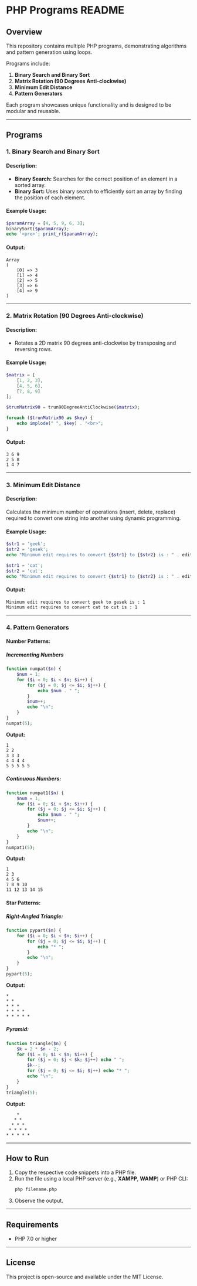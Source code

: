# PHP Programs README

## Overview
This repository contains multiple PHP programs, demonstrating algorithms and pattern generation using loops.

Programs include:

1. **Binary Search and Binary Sort**
2. **Matrix Rotation (90 Degrees Anti-clockwise)**
3. **Minimum Edit Distance**
4. **Pattern Generators**

Each program showcases unique functionality and is designed to be modular and reusable.

---

## Programs

### 1. Binary Search and Binary Sort

#### Description:
- **Binary Search:** Searches for the correct position of an element in a sorted array.
- **Binary Sort:** Uses binary search to efficiently sort an array by finding the position of each element.

#### Example Usage:
```php
$paramArray = [4, 5, 9, 6, 3];
binarySort($paramArray);
echo '<pre>'; print_r($paramArray);
```

#### Output:
```
Array
(
    [0] => 3
    [1] => 4
    [2] => 5
    [3] => 6
    [4] => 9
)
```

---

### 2. Matrix Rotation (90 Degrees Anti-clockwise)

#### Description:
- Rotates a 2D matrix 90 degrees anti-clockwise by transposing and reversing rows.

#### Example Usage:
```php
$matrix = [
    [1, 2, 3],
    [4, 5, 6],
    [7, 8, 9]
];

$trunMatrix90 = trun90DegreeAntiClockwise($matrix);

foreach ($trunMatrix90 as $key) {
    echo implode(" ", $key) . "<br>";
}
```

#### Output:
```
3 6 9
2 5 8
1 4 7
```

---

### 3. Minimum Edit Distance

#### Description:
Calculates the minimum number of operations (insert, delete, replace) required to convert one string into another using dynamic programming.

#### Example Usage:
```php
$str1 = 'geek';
$str2 = 'gesek';
echo "Minimum edit requires to convert {$str1} to {$str2} is : " . editRequired($str1, $str2) . "<br>";

$str1 = 'cat';
$str2 = 'cut';
echo "Minimum edit requires to convert {$str1} to {$str2} is : " . editRequired($str1, $str2) . "<br>";
```

#### Output:
```
Minimum edit requires to convert geek to gesek is : 1
Minimum edit requires to convert cat to cut is : 1
```

---

### 4. Pattern Generators

#### Number Patterns:

##### Incrementing Numbers
```php
function numpat($n) {
    $num = 1;
    for ($i = 0; $i < $n; $i++) {
        for ($j = 0; $j <= $i; $j++) {
            echo $num . " ";
        }
        $num++;
        echo "\n";
    }
}
numpat(5);
```
**Output:**
```
1 
2 2 
3 3 3 
4 4 4 4 
5 5 5 5 5 
```

##### Continuous Numbers:
```php
function numpat1($n) {
    $num = 1;
    for ($i = 0; $i < $n; $i++) {
        for ($j = 0; $j <= $i; $j++) {
            echo $num . " ";
            $num++;
        }
        echo "\n";
    }
}
numpat1(5);
```
**Output:**
```
1 
2 3 
4 5 6 
7 8 9 10 
11 12 13 14 15 
```

#### Star Patterns:

##### Right-Angled Triangle:
```php
function pypart($n) {
    for ($i = 0; $i < $n; $i++) {
        for ($j = 0; $j <= $i; $j++) {
            echo "* ";
        }
        echo "\n";
    }
}
pypart(5);
```
**Output:**
```
* 
* * 
* * * 
* * * * 
* * * * * 
```

##### Pyramid:
```php
function triangle($n) {
    $k = 2 * $n - 2;
    for ($i = 0; $i < $n; $i++) {
        for ($j = 0; $j < $k; $j++) echo " ";
        $k--;
        for ($j = 0; $j <= $i; $j++) echo "* ";
        echo "\n";
    }
}
triangle(5);
```
**Output:**
```
    * 
   * * 
  * * * 
 * * * * 
* * * * * 
```

---

## How to Run
1. Copy the respective code snippets into a PHP file.
2. Run the file using a local PHP server (e.g., **XAMPP**, **WAMP**) or PHP CLI:
   ```bash
   php filename.php
   ```
3. Observe the output.

---

## Requirements
- PHP 7.0 or higher

---

## License
This project is open-source and available under the MIT License.

